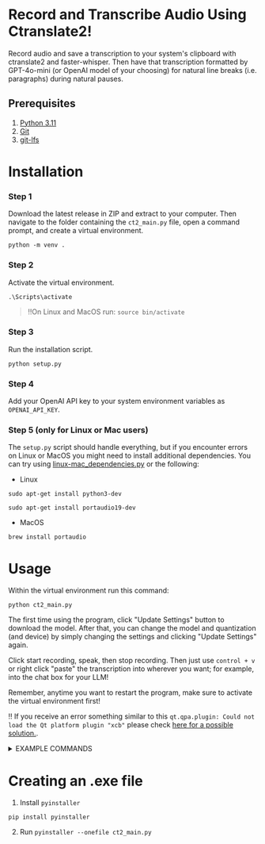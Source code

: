 # Record and Transcribe Audio Using Ctranslate2!

Record audio and save a transcription to your system's clipboard with ctranslate2 and faster-whisper. Then have that transcription formatted by GPT-4o-mini (or OpenAI model of your choosing) for natural line breaks (i.e. paragraphs) during natural pauses.

## Prerequisites
1) [Python 3.11](https://www.python.org/downloads/release/python-3119/)
2) [Git](https://git-scm.com/downloads)
3) [git-lfs](https://git-lfs.com/)

# Installation

### Step 1

Download the latest release in ZIP and extract to your computer.  Then navigate to the folder containing the ```ct2_main.py``` file, open a command prompt, and create a virtual environment.
```
python -m venv .
```
### Step 2
Activate the virtual environment.
```
.\Scripts\activate
```
  > ‼️On Linux and MacOS run: ```source bin/activate```
### Step 3
Run the installation script.
```
python setup.py
```
### Step 4
Add your OpenAI API key to your system environment variables as `OPENAI_API_KEY`.

### Step 5 (only for Linux or Mac users)
The ```setup.py``` script should handle everything, but if you encounter errors on Linux or MacOS you might need to install additional dependencies.  You can try using [linux-mac_dependencies.py](https://github.com/mikecreighton/ctranslate2-faster-whisper-transcriber/blob/main/linux-mac_dependencies.py) or the following:
* Linux
```
sudo apt-get install python3-dev
```
```
sudo apt-get install portaudio19-dev
```
* MacOS
```
brew install portaudio
```

# Usage
Within the virtual environment run this command:
```
python ct2_main.py
```

The first time using the program, click "Update Settings" button to download the model. After that, you can change the model and quantization (and device) by simply changing the settings and clicking "Update Settings" again.

Click start recording, speak, then stop recording. Then just use ```control + v``` or right click "paste" the transcription into wherever you want; for example, into the chat box for your LLM!

Remember, anytime you want to restart the program, make sure to activate the virtual environment first!

‼️ If you receive an error something similar to this ```qt.qpa.plugin: Could not load the Qt platform plugin "xcb"``` please check [here for a possible solution.](https://github.com/BBC-Esq/ctranslate2-faster-whisper-transcriber/issues/1).

<details><summary>EXAMPLE COMMANDS</summary>

![image](https://github.com/BBC-Esq/ctranslate2-faster-whisper-transcriber/assets/108230321/a00f9625-4aad-44e9-b6aa-5ebddd63ace4)


</details>

# Creating an .exe file

1. Install ```pyinstaller```
```
pip install pyinstaller
```
2. Run ```pyinstaller --onefile ct2_main.py```
